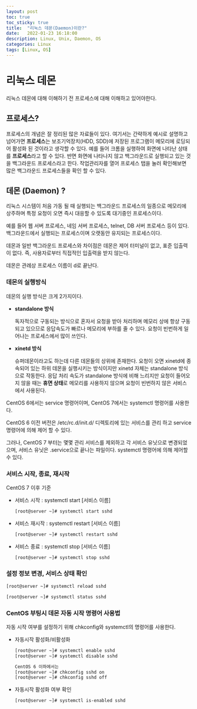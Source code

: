 ```yaml
---
layout: post
toc: true
toc_sticky: true
title:  "리눅스 데몬(Daemon)이란?"
date:   2022-01-23 16:18:00
description: Linux, Unix, Daemon, OS
categories: Linux
tags: [Linux, OS]
---
```


# 리눅스 데몬

리눅스 데몬에 대해 이해하기 전 프로세스에 대해 이해하고 있어야한다.

## 프로세스?

프로세스의 개념은 잘 정리된 많은 자료들이 있다. 여기서는 간략하게 예시로 설명하고 넘어가면 **프로세스**는  보조기억장치(HDD, SDD)에 저장된 프로그램이 메모리에 로딩되어 활성화 된 것이라고 생각할 수 있다. 예를 들어 크롬을 실행하여 화면에 나타난 상태를 **프로세스**라고 할 수 있다. 반면 화면에 나타나지 않고 백그라운드로 실행되고 있는 것을 백그라운드 프로세스라고 한다. 작업관리자를 열어 프로세스 탭을 눌러 확인해보면 많은 백그라운드 프로세스들을 확인 할 수 있다. 

## 데몬 (Daemon) ?

리눅스 시스템이 처음 가동 될 때 실행되는 백그라운드 프로세스의 일종으로 메모리에 상주하며 특정 요청이 오면 즉시 대응할 수 있도록 대기중인 프로세스이다. 

예를 들어 웹 서버 프로세스, 네임 서버 프로세스, telnet, DB 서버 프로세스 등이 있다. 백그라운드에서 실행되는 프로세스이며 오랫동안 유지되는 프로세스이다. 

데몬과 일반 백그라운드 프로세스와 차이점은 데몬은 제어 터미널이 없고, 표준 입출력이 없다. 즉, 사용자로부터 직접적인 입출력을 받지 않는다. 

데몬은 관례상 프로세스 이름이 d로 끝난다. 

### 데몬의 실행방식

데몬의 실행 방식은 크게 2가지이다. 

- **standalone 방식**
    
    독자적으로 구동되는 방식으로 혼자서 요청을 받아 처리하며 메모리 상에 항상 구동되고 있으므로 응답속도가 빠르나 메모리에 부하를 줄 수 있다. 요청이 빈번하게 일어나는 프로세스에서 많이 쓰인다.
    
- **xinetd 방식**
    
    슈퍼데몬이라고도 하는데 다른 데몬들의 상위에 존재한다. 요청이 오면 xinetd에 종속되어 있는 하위 데몬을 실행시키는 방식이지만 xinetd 자체는 standalone 방식으로 작동한다. 응답 처리 속도가 standalone 방식에 비해 느리지만 요청이 들어오지 않을 때는 **휴면 상태**로 메모리를 사용하지 않으며 요청이 빈번하지 않은 서비스에서 사용된다. 
    

CentOS 6에서는 service 명령어이며, CentOS 7에서는 systemctl 명령어를 사용한다. 

CentOS 6  이전 버전은 /etc/rc.d/init.d/ 디렉토리에 있는 서비스를 관리 하고 service 명령어에 의해 제어 할 수 있다. 

그러나, CentOS 7 부터는 몇몇 관리 서비스를 제외하고 각 서비스 유닛으로 변경되었으며, 서비스 유닛은 .service으로 끝나는 파일이다. systemctl 명령어에 의해 제어할 수 있다. 

### 서비스 시작, 종료, 재시작

CentOS 7 이후 기준

- 서비스 시작 : systemctl start [서비스 이름]
    
    ```bash
    [root@server ~]# systemctl start sshd
    ```
    
- 서비스 재시작 : systemctl restart [서비스 이름]
    
    ```bash
    [root@server ~]# systemctl restart sshd
    ```
    
- 서비스 종료 : systemctl stop [서비스 이름]
    
    ```bash
    [root@server ~]# systemctl stop sshd
    ```
    

### 설정 정보 변경, 서비스 상태 확인

```bash
[root@server ~]# systemctl reload sshd

[root@server ~]# systemctl status sshd
```

### CentOS 부팅시 데몬 자동 시작 명령어 사용법

자동 시작 여부를 설정하기 위해 chkconfig와 systemctl의 명령어를 사용한다. 

- 자동시작 활성화/비활성화
    
    ```bash
    [root@server ~]# systemctl enable sshd
    [root@server ~]# systemctl disable sshd
    
    CentOS 6 이하에서는 
    [root@server ~]# chkconfig sshd on
    [root@server ~]# chkconfig sshd off
    ```
    
- 자동시작 활성화 여부 확인
    
    ```bash
    [root@server ~]# systemctl is-enabled sshd
    ```